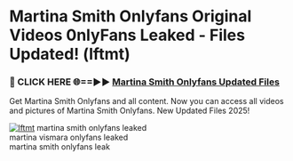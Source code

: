 # Martina Smith Onlyfans Original Videos 0nlyFans Leaked - Files Updated! (lftmt)

<h3>🔴 CLICK HERE 🌐==►► <a href="https://tinyurl.com/3hn5wdd3" rel="nofollow">Martina Smith Onlyfans Updated Files</a></h3>

Get Martina Smith Onlyfans and all content. Now you can access all videos and pictures of Martina Smith Onlyfans. New Updated Files 2025!

[![lftmt](https://i.imgur.com/4HnBqBT.gif)](https://tinyurl.com/3hn5wdd3)
martina smith onlyfans leaked<br>
martina vismara onlyfans leaked<br>
martina smith onlyfans leak